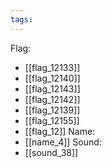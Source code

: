 ```yaml
---
tags:
---
```

Flag:
- [[flag_12133]]
- [[flag_12140]]
- [[flag_12143]]
- [[flag_12142]]
- [[flag_12139]]
- [[flag_12155]]
- [[flag_12]]
Name:
- [[name_4]]
Sound:
- [[sound_38]]
